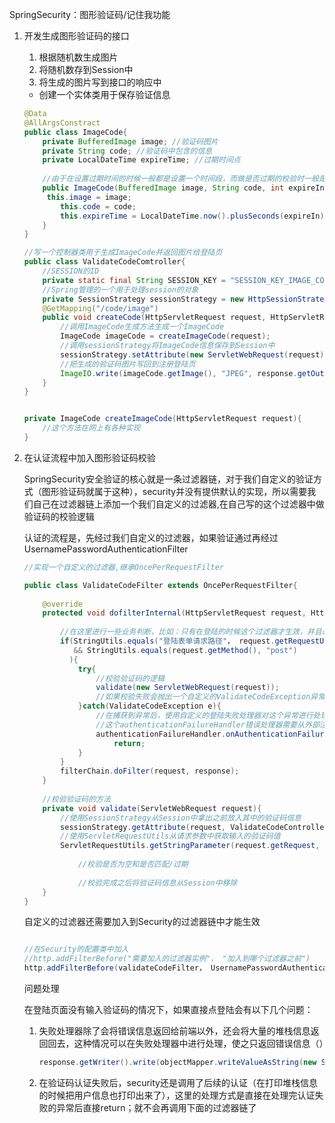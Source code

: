 SpringSecurity：图形验证码/记住我功能

1. 开发生成图形验证码的接口

   1. 根据随机数生成图片
   2. 将随机数存到Session中
   3. 将生成的图片写到接口的响应中

   * 创建一个实体类用于保存验证信息

   ```java
   @Data
   @AllArgsConstract
   public class ImageCode{
       private BufferedImage image; //验证码图片
       private String code; //验证码中包含的信息
       private LocalDateTime expireTime; //过期时间点
       
       //由于在设置过期时间的时候一般都是设置一个时间段，而做是否过期的校验时一般是比对的时间点，所以在这里需要做一些处理
       public ImageCode(BufferedImage image, String code, int expireIn){
   		this.image = image;
           this.code = code;
           this.expireTime = LocalDateTime.now().plusSeconds(expireIn); //通过当前时间加上过期时间段计算出过期的时间点
       }
   }
   
   //写一个控制器类用于生成ImageCode并返回图片给登陆页
   public class ValidateCodeComtroller{
       //SESSION的ID
       private static final String SESSION_KEY = "SESSION_KEY_IMAGE_CODE";
       //Spring管理的一个用于处理session的对象
       private SessionStrategy sessionStrategy = new HttpSessionStrategy();
       @GetMapping("/code/image")
       public void createCode(HttpServletRequest request, HttpServletResponse response){
           //调用ImageCode生成方法生成一个ImageCode
           ImageCode imageCode = createImageCode(request);
           //调用sessionStrategy将ImageCode信息保存到Session中
           sessionStrategy.setAttribute(new ServletWebRequest(request), SESSION_KEY, imageCode);
           //把生成的验证码图片写回到注册登陆页
           ImageIO.write(imageCode.getImage(), "JPEG", response.getOutputStream());
       }
   }
   
   
   private ImageCode createImageCode(HttpServletRequest request){
       //这个方法在网上有各种实现
   }
   ```

   

2. 在认证流程中加入图形验证码校验

   SpringSecurity安全验证的核心就是一条过滤器链，对于我们自定义的验证方式（图形验证码就属于这种），security并没有提供默认的实现，所以需要我们自己在过滤器链上添加一个我们自定义的过滤器,在自己写的这个过滤器中做验证码的校验逻辑

   认证的流程是，先经过我们自定义的过滤器，如果验证通过再经过UsernamePasswordAuthenticationFilter

   ```java
   //实现一个自定义的过滤器,继承OncePerRequestFilter
   
   public class ValidateCodeFilter extends OncePerRequestFilter{
       
       @override
       protected void dofilterInternal(HttpServletRequest request, HttpServletResponse response){
           
           //在这里进行一些业务判断，比如：只有在登陆的时候这个过滤器才生效，并且必须是post请求
           if(StringUtils.equals("登陆表单请求路径"， request.getRequestURI()) 
              && StringUtils.equals(request.getMethod(), "post")
             ){
               try{
                   //校验验证码的逻辑
                   validate(new ServletWebRequest(request));
                   //如果校验失败会抛出一个自定义的ValidateCodeException异常（自定义异常继承AuthenticationException异常）
               }catch(ValidateCodeException e){
                   //在捕获到异常后，使用自定义的登陆失败处理器对这个异常进行处理（AuthenticationFailureHandler）
                   //这个authenticationFailureHandler错误处理器需要从外部注入（set/get方式）
                   authenticationFailureHandler.onAuthenticationFailure(request,  response, e)
                       return;
               }
           }
           filterChain.doFilter(request, response);
       }
       
       //校验验证码的方法
       private void validate(ServletWebRequest request){
           //使用SessionStrategy从Session中拿出之前放入其中的验证码信息
           sessionStrategy.getAttribute(request, ValidateCodeController.SESSION_KEY);
           //使用ServletRequestUtils从请求参数中获取输入的验证码值
           ServletRequestUtils.getStringParameter(request.getRequest, "验证码参数名")；
               
               //校验是否为空和是否匹配/过期
               
               //校验完成之后将验证码信息从Session中移除
       }
   }
   ```

   自定义的过滤器还需要加入到Security的过滤器链中才能生效

   ```java
   
   //在Security的配置类中加入
   //http.addFilterBefore("需要加入的过滤器实例"， "加入到哪个过滤器之前")
   http.addFilterBefore(validateCodeFilter， UsernamePasswordAuthenticationFilter.class)
   ```

   

   问题处理

   在登陆页面没有输入验证码的情况下，如果直接点登陆会有以下几个问题：

   1. 失败处理器除了会将错误信息返回给前端以外，还会将大量的堆栈信息返回回去，这种情况可以在失败处理器中进行处理，使之只返回错误信息（）

      ```java
      response.getWriter().write(objectMapper.writeValueAsString(new SimpleResponse(exception).getMessage()))
      ```

   2. 在验证码认证失败后，security还是调用了后续的认证（在打印堆栈信息的时候把用户信息也打印出来了），这里的处理方式是直接在处理完认证失败的异常后直接return；就不会再调用下面的过滤器链了